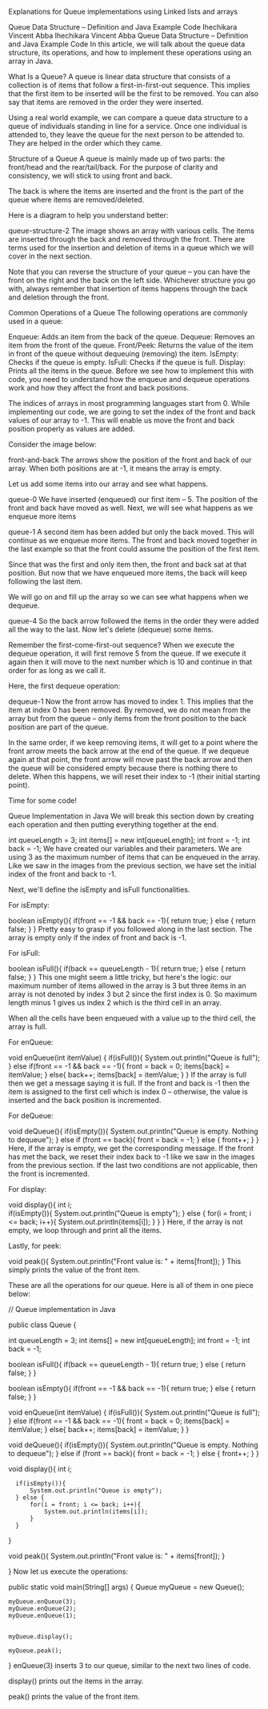 Explanations for Queue implementations using Linked lists and arrays

Queue Data Structure – Definition and Java Example Code
Ihechikara Vincent Abba
Ihechikara Vincent Abba
Queue Data Structure – Definition and Java Example Code
In this article, we will talk about the queue data structure, its operations, and how to implement these operations using an array in Java.

What Is a Queue?
A queue is linear data structure that consists of a collection is of items that follow a first-in-first-out sequence. This implies that the first item to be inserted will be the first to be removed. You can also say that items are removed in the order they were inserted.

Using a real world example, we can compare a queue data structure to a queue of individuals standing in line for a service. Once one individual is attended to, they leave the queue for the next person to be attended to. They are helped in the order which they came.

Structure of a Queue
A queue is mainly made up of two parts: the front/head and the rear/tail/back. For the purpose of clarity and consistency, we will stick to using front and back.

The back is where the items are inserted and the front is the part of the queue where items are removed/deleted.

Here is a diagram to help you understand better:

queue-structure-2
The image shows an array with various cells. The items are inserted through the back and removed through the front. There are terms used for the insertion and deletion of items in a queue which we will cover in the next section.

Note that you can reverse the structure of your queue – you can have the front on the right and the back on the left side. Whichever structure you go with, always remember that insertion of items happens through the back and deletion through the front.

Common Operations of a Queue
The following operations are commonly used in a queue:

Enqueue: Adds an item from the back of the queue.
Dequeue: Removes an item from the front of the queue.
Front/Peek: Returns the value of the item in front of the queue without dequeuing (removing) the item.
IsEmpty: Checks if the queue is empty.
IsFull: Checks if the queue is full.
Display: Prints all the items in the queue.
Before we see how to implement this with code, you need to understand how the enqueue and dequeue operations work and how they affect the front and back positions.

The indices of arrays in most programming languages start from 0. While implementing our code, we are going to set the index of the front and back values of our array to -1. This will enable us move the front and back position properly as values are added.

Consider the image below:

front-and-back
The arrows show the position of the front and back of our array. When both positions are at -1, it means the array is empty.

Let us add some items into our array and see what happens.

queue-0
We have inserted (enqueued) our first item – 5. The position of the front and back have moved as well. Next, we will see what happens as we enqueue more items

queue-1
A second item has been added but only the back moved. This will continue as we enqueue more items. The front and back moved together in the last example so that the front could assume the position of the first item.

Since that was the first and only item then, the front and back sat at that position. But now that we have enqueued more items, the back will keep following the last item.

We will go on and fill up the array so we can see what happens when we dequeue.

queue-4
So the back arrow followed the items in the order they were added all the way to the last. Now let's delete (dequeue) some items.

Remember the first-come-first-out sequence? When we execute the dequeue operation, it will first remove 5 from the queue. If we execute it again then it will move to the next number which is 10 and continue in that order for as long as we call it.

Here, the first dequeue operation:

dequeue-1
Now the front arrow has moved to index 1. This implies that the item at index 0 has been removed. By removed, we do not mean from the array but from the queue – only items from the front position to the back position are part of the queue.

In the same order, if we keep removing items, it will get to a point where the front arrow meets the back arrow at the end of the queue. If we dequeue again at that point, the front arrow will move past the back arrow and then the queue will be considered empty because there is nothing there to delete. When this happens, we will reset their index to -1 (their initial starting point).

Time for some code!

Queue Implementation in Java
We will break this section down by creating each operation and then putting everything together at the end.

int queueLength = 3;
int items[] = new int[queueLength];
int front = -1; 
int back = -1;
We have created our variables and their parameters. We are using 3 as the maximum number of items that can be enqueued in the array. Like we saw in the images from the previous section, we have set the initial index of the front and back to -1.

Next, we'll define the isEmpty and isFull functionalities.

For isEmpty:

boolean isEmpty(){
      if(front == -1 && back == -1){
          return true;
      } else {
          return false;
      }
  }
Pretty easy to grasp if you followed along in the last section. The array is empty only if the index of front and back is -1.

For isFull:

boolean isFull(){
      if(back == queueLength - 1){
          return true;
      } else {
          return false;
      }
  }
This one might seem a little tricky, but here's the logic: our maximum number of items allowed in the array is 3 but three items in an array is not denoted by index 3 but 2 since the first index is 0. So maximum length minus 1 gives us index 2 which is the third cell in an array.

When all the cells have been enqueued with a value up to the third cell, the array is full.

For enQueue:

void enQueue(int itemValue) {
      if(isFull()){
          System.out.println("Queue is full");
      } else if(front == -1 && back == -1){
          front = back = 0;
          items[back] = itemValue;
      } else{
          back++;
          items[back] = itemValue;
      }
  }
If the array is full then we get a message saying it is full. If the front and back is -1 then the item is assigned to the first cell which is index 0 – otherwise, the value is inserted and the back position is incremented.

For deQueue:

void deQueue(){
      if(isEmpty()){
          System.out.println("Queue is empty. Nothing to dequeue");
      } else if (front == back){
          front = back = -1;
      } else {
          front++;
      }
  }
Here, if the array is empty, we get the corresponding message. If the front has met the back, we reset their index back to -1 like we saw in the images from the previous section. If the last two conditions are not applicable, then the front is incremented.

For display:

void display(){
      int i;     
      if(isEmpty()){
          System.out.println("Queue is empty");
      } else {
          for(i = front; i <= back; i++){
              System.out.println(items[i]);
          }
      }
  }
Here, if the array is not empty, we loop through and print all the items.

Lastly, for peek:

void peak(){
      System.out.println("Front value is: " + items[front]);
  }
This simply prints the value of the front item.

These are all the operations for our queue. Here is all of them in one piece below:

// Queue implementation in Java

public class Queue {
  
  int queueLength = 3;
  int items[] = new int[queueLength];
  int front = -1; 
  int back = -1;
  
  boolean isFull(){
      if(back == queueLength - 1){
          return true;
      } else {
          return false;
      }
  }
  
  boolean isEmpty(){
      if(front == -1 && back == -1){
          return true;
      } else {
          return false;
      }
  }

    
  
  void enQueue(int itemValue) {
      if(isFull()){
          System.out.println("Queue is full");
      } else if(front == -1 && back == -1){
          front = back = 0;
          items[back] = itemValue;
      } else{
          back++;
          items[back] = itemValue;
      }
  }
  
  void deQueue(){
      if(isEmpty()){
          System.out.println("Queue is empty. Nothing to dequeue");
      } else if (front == back){
          front = back = -1;
      } else {
          front++;
      }
  }
  
  void display(){
      int i;
     
      if(isEmpty()){
          System.out.println("Queue is empty");
      } else {
          for(i = front; i <= back; i++){
              System.out.println(items[i]);
          }
      }
  }
  
  void peak(){
      System.out.println("Front value is: " + items[front]);
  }
  
}
Now let us execute the operations:

 public static void main(String[] args) {
    Queue myQueue = new Queue();
    
    myQueue.enQueue(3);
    myQueue.enQueue(2);
    myQueue.enQueue(1);

    
    myQueue.display();
    
    myQueue.peak();
    
    
  }
enQueue(3) inserts 3 to our queue, similar to the next two lines of code.

display() prints out the items in the array.

peak() prints the value of the front item.